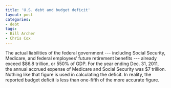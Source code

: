 ```yaml
---
title: 'U.S. debt and budget deficit'
layout: post
categories:
- debt
tags:
- Bill Archer
- Chris Cox
---
```


The actual liabilities of the federal government --- including Social Security, Medicare, and federal employees’ future retirement benefits --- already exceed $86.8 trillion, or 550% of GDP. For the year ending Dec. 31, 2011, the annual accrued expense of Medicare and Social Security was $7 trillion. Nothing like that figure is used in calculating the deficit. In reality, the reported budget deficit is less than one-fifth of the more accurate figure.
